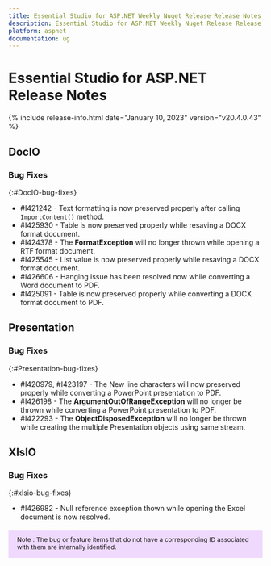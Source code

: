 ```yaml
---
title: Essential Studio for ASP.NET Weekly Nuget Release Release Notes  
description: Essential Studio for ASP.NET Weekly Nuget Release Release Notes  
platform: aspnet
documentation: ug
---
```


# Essential Studio for ASP.NET  Release Notes  

{% include release-info.html date="January 10, 2023"  version="v20.4.0.43" %} 

## DocIO

### Bug Fixes
{:#DocIO-bug-fixes}

* \#I421242 - Text formatting is now preserved properly after calling `ImportContent()` method.
* \#I425930 - Table is now preserved properly while resaving a DOCX format document.
* \#I424378 - The **FormatException** will no longer thrown while opening a RTF format document.
* \#I425545 - List value is now preserved properly while resaving a DOCX format document.
* \#I426606 - Hanging issue has been resolved now while converting a Word document to PDF.
* \#I425091 - Table is now preserved properly while converting a DOCX format document to PDF.


## Presentation

### Bug Fixes
{:#Presentation-bug-fixes}

* \#I420979, #I423197 - The New line characters will now preserved properly while converting a PowerPoint presentation to PDF.
* \#I426198 - The **ArgumentOutOfRangeException** will no longer be thrown while converting a PowerPoint presentation to PDF.
* \#I422293 - The **ObjectDisposedException** will no longer be thrown while creating the multiple Presentation objects using same stream.

## XlsIO

### Bug Fixes
{:#xlsio-bug-fixes}

* \#I426982 - Null reference exception thown while opening the Excel document is now resolved.

<style>
#note {
    font-size: .88em!important;
margin-top: 1.5em;     margin-bottom: 1.5em;
    background-color: #efd9fd;
    padding: 10px 17px 14px;
}
</style>
<div id="note">
Note : The bug or feature items that do not have a corresponding ID associated with them are internally identified.
</div>